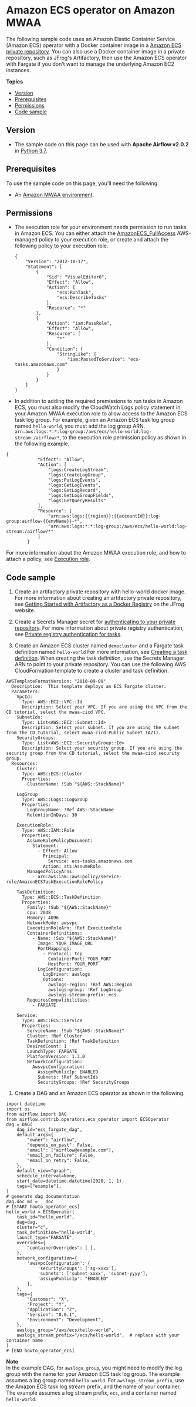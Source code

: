 # Amazon ECS operator on Amazon MWAA<a name="samples-ecs-operator"></a>

The following sample code uses an Amazon Elastic Container Service \(Amazon ECS\) operator with a Docker container image in a [Amazon ECS private repository](https://docs.aws.amazon.com/AmazonECS/latest/developerguide/private-auth.html)\. You can also use a Docker container image in a private repository, such as JFrog's Artifactory, then use the Amazon ECS operator with Fargate if you don't want to manage the underlying Amazon EC2 instances\.

**Topics**
+ [Version](#samples-ecs-operator-version)
+ [Prerequisites](#samples-ecs-operator-prereqs)
+ [Permissions](#samples-ecs-operator-permissions)
+ [Code sample](#samples-ecs-operator-code)

## Version<a name="samples-ecs-operator-version"></a>
+ The sample code on this page can be used with **Apache Airflow v2\.0\.2** in [Python 3\.7](https://www.python.org/dev/peps/pep-0537/)\.

## Prerequisites<a name="samples-ecs-operator-prereqs"></a>

To use the sample code on this page, you'll need the following:
+ An [Amazon MWAA environment](get-started.md)\.

## Permissions<a name="samples-ecs-operator-permissions"></a>
+ The execution role for your environment needs permission to run tasks in Amazon ECS\. You can either attach the [AmazonECS\_FullAccess](https://console.aws.amazon.com/iam/home#policies/arn:aws:iam::aws:policy/AmazonECS_FullAccess$jsonEditor) AWS\-managed policy to your execution role, or create and attach the following policy to your execution role\.

  ```
  {
      "Version": "2012-10-17",
      "Statement": [
          {
              "Sid": "VisualEditor0",
              "Effect": "Allow",
              "Action": [
                  "ecs:RunTask",
                  "ecs:DescribeTasks"
              ],
              "Resource": "*"
          },
          {
              "Action": "iam:PassRole",
              "Effect": "Allow",
              "Resource": [
                  "*"
              ],
              "Condition": {
                  "StringLike": {
                      "iam:PassedToService": "ecs-tasks.amazonaws.com"
                  }
              }
          }
      ]
  }
  ```
+  In addition to adding the required premissions to run tasks in Amazon ECS, you must also modify the CloudWatch Logs policy statement in your Amazon MWAA execution role to allow access to the Amazon ECS task log group\. For example, given an Amazon ECS task log group named `hello-world`, you must add the log group ARN, `arn:aws:logs:*:*:log-group:/aws/ecs/hello-world:log-stream:/airflow/*`, to the execution role permission policy as shown in the following example\. 

  ```
  {
              "Effect": "Allow",
              "Action": [
                  "logs:CreateLogStream",
                  "logs:CreateLogGroup",
                  "logs:PutLogEvents",
                  "logs:GetLogEvents",
                  "logs:GetLogRecord",
                  "logs:GetLogGroupFields",
                  "logs:GetQueryResults"
              ],
              "Resource": [
                  "arn:aws:logs:{{region}}:{{accountId}}:log-group:airflow-{{envName}}-*",
                  "arn:aws:logs:*:*:log-group:/aws/ecs/hello-world:log-stream:/airflow/*"
              ]
          }
  ```

 For more information about the Amazon MWAA execution role, and how to attach a policy, see [Execution role](mwaa-create-role.md)\. 

## Code sample<a name="samples-ecs-operator-code"></a>

1.  Create an artifactory private repository with hello\-world docker image\. For more information about creating an artifactory private repository, see [Getting Started with Artifactory as a Docker Registry](https://www.jfrog.com/confluence/display/JFROG/Getting+Started+with+Artifactory+as+a+Docker+Registry) on the JFrog website\. 

1.  Create a Secrets Manager secret for [authenticating to your private repository](http://aws.amazon.com/blogs/compute/introducing-private-registry-authentication-support-for-aws-fargate/)\. For more information about private registry authentication, see [Private registry authentication for tasks](https://docs.aws.amazon.com/AmazonECS/latest/developerguide/private-auth)\. 

1.  Create an Amazon ECS cluster named `democluster` and a Fargate task definition named `hello-world` For more information, see [Creating a task definition](https://docs.aws.amazon.com/AmazonECS/latest/developerguide/create-task-definition)\. When creating the task definition, use the Secrets Manager ARN to point to your private repository\. You can use the following AWS CloudFormation template to create a cluster and task definition\. 

   ```
   AWSTemplateFormatVersion: "2010-09-09"
     Description:  This template deploys an ECS Fargate cluster.
     Parameters:
       VpcId:
         Type: AWS::EC2::VPC::Id
         Description: Select your VPC. If you are using the VPC from the CD tutorial, select the mwaa-cicd VPC.
       SubnetIds:
         Type: List<AWS::EC2::Subnet::Id>
         Description: Select your subnet. If you are using the subnet from the CD tutorial, select mwaa-cicd-Public Subnet (AZ1).
       SecurityGroups:
         Type: List<AWS::EC2::SecurityGroup::Id>
         Description: Select your security group. If you are using the security group from the CD tutorial, select the mwaa-cicd security group.
     Resources:
       Cluster:
         Type: AWS::ECS::Cluster
         Properties:
           ClusterName: !Sub "${AWS::StackName}"
   
       LogGroup:
         Type: AWS::Logs::LogGroup
         Properties:
           LogGroupName: !Ref AWS::StackName
           RetentionInDays: 30
   
       ExecutionRole:
         Type: AWS::IAM::Role
         Properties:
           AssumeRolePolicyDocument:
             Statement:
               - Effect: Allow
                 Principal:
                   Service: ecs-tasks.amazonaws.com
                 Action: sts:AssumeRole
           ManagedPolicyArns:
             - arn:aws:iam::aws:policy/service-role/AmazonECSTaskExecutionRolePolicy
   
       TaskDefinition:
         Type: AWS::ECS::TaskDefinition
         Properties:
           Family: !Sub "${AWS::StackName}"
           Cpu: 2048
           Memory: 4096
           NetworkMode: awsvpc
           ExecutionRoleArn: !Ref ExecutionRole
           ContainerDefinitions:
             - Name: !Sub "${AWS::StackName}"
               Image: YOUR_IMAGE_URL
               PortMappings:
                 - Protocol: tcp
                   ContainerPort: YOUR_PORT
                   HostPort: YOUR_PORT
               LogConfiguration:
                 LogDriver: awslogs
                 Options:
                   awslogs-region: !Ref AWS::Region
                   awslogs-group: !Ref LogGroup
                   awslogs-stream-prefix: ecs
           RequiresCompatibilities:
             - FARGATE
   
       Service:
         Type: AWS::ECS::Service
         Properties:
           ServiceName: !Sub "${AWS::StackName}"
           Cluster: !Ref Cluster
           TaskDefinition: !Ref TaskDefinition
           DesiredCount: 1
           LaunchType: FARGATE
           PlatformVersion: 1.3.0
           NetworkConfiguration:
             AwsvpcConfiguration:
               AssignPublicIp: ENABLED
               Subnets: !Ref SubnetIds
               SecurityGroups: !Ref SecurityGroups
   ```

1.  Create a DAG and an Amazon ECS operator as shown in the following\. 

   ```
   import datetime
   import os
   from airflow import DAG
   from airflow.contrib.operators.ecs_operator import ECSOperator
   dag = DAG(
       dag_id="ecs_fargate_dag",
       default_args={
           "owner": "airflow",
           "depends_on_past": False,
           "email": ["airflow@example.com"],
           "email_on_failure": False,
           "email_on_retry": False,
       },
       default_view="graph",
       schedule_interval=None,
       start_date=datetime.datetime(2020, 1, 1),
       tags=["example"],
   )
   # generate dag documentation
   dag.doc_md = __doc__
   # [START howto_operator_ecs]
   hello_world = ECSOperator(
       task_id="hello_world",
       dag=dag,
       cluster="c",
       task_definition="hello-world",
       launch_type="FARGATE",
       overrides={
           "containerOverrides": [ ],
       },
       network_configuration={
           'awsvpcConfiguration': {
               'securityGroups': ['sg-xxxx'],
               'subnets': ['subnet-xxxx', 'subnet-yyyy'],
               'assignPublicIp': "ENABLED"
           },
       },
       tags={
           "Customer": "X",
           "Project": "Y",
           "Application": "Z",
           "Version": "0.0.1",
           "Environment": "Development",
       },
       awslogs_group="/aws/ecs/hello-world",
       awslogs_stream_prefix="/ecs/hello-world",  # replace with your container name
   )
   # [END howto_operator_ecs]
   ```
**Note**  
 In the example DAG, for `awslogs_group`, you might need to modify the log group with the name for your Amazon ECS task log group\. The example assumes a log group named `hello-world`\. For `awslogs_stream_prefix`, use the Amazon ECS task log stream prefix, and the name of your container\. The example assumes a log stream prefix, `ecs`, and a container named `hello-world`\. 
